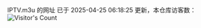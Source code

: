 IPTV.m3u 的网址 已于 2025-04-25 06:18:25 更新，本仓库访客数：![Visitor's Count](https://profile-counter.glitch.me/hero1898_tv/count.svg)
